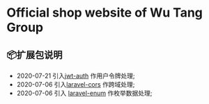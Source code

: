 # Official shop website of Wu Tang Group

## 📦扩展包说明
* 2020-07-21 引入[jwt-auth](https://github.com/tymondesigns/jwt-auth) 作用户令牌处理; 
* 2020-07-06 引入[laravel-cors](https://github.com/fruitcake/laravel-cors) 作跨域处理;
* 2020-07-06 引入 [laravel-enum](https://github.com/BenSampo/laravel-enum) 作枚举数据处理;